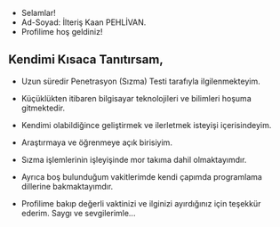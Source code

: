 - Selamlar! 
- Ad-Soyad: İlteriş Kaan PEHLİVAN. 
- Profilime hoş geldiniz!

## Kendimi Kısaca Tanıtırsam, 
- Uzun süredir Penetrasyon (Sızma) Testi tarafıyla ilgilenmekteyim. 
- Küçüklükten itibaren bilgisayar teknolojileri ve bilimleri hoşuma gitmektedir.
- Kendimi olabildiğince geliştirmek ve ilerletmek isteyişi içerisindeyim.
- Araştırmaya ve öğrenmeye açık birisiyim. 
- Sızma işlemlerinin işleyişinde mor takıma dahil olmaktayımdır.
- Ayrıca boş bulunduğum vakitlerimde kendi çapımda programlama dillerine bakmaktayımdır.

- Profilime bakıp değerli vaktinizi ve ilginizi ayırdığınız için teşekkür ederim. Saygı ve sevgilerimle...
